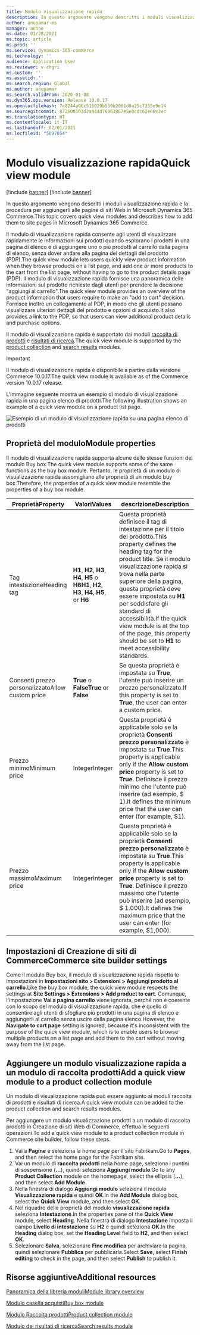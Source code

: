 ```yaml
---
title: Modulo visualizzazione rapida
description: In questo argomento vengono descritti i moduli visualizzazione rapida e la procedura per aggiungerli alle pagine di siti Web in Microsoft Dynamics 365 Commerce.
author: anupamar-ms
manager: annbe
ms.date: 01/28/2021
ms.topic: article
ms.prod: ''
ms.service: dynamics-365-commerce
ms.technology: ''
audience: Application User
ms.reviewer: v-chgri
ms.custom: ''
ms.assetid: ''
ms.search.region: Global
ms.author: anupamar
ms.search.validFrom: 2020-01-08
ms.dyn365.ops.version: Release 10.0.17
ms.openlocfilehash: 7e8244a06c515029b559b2061d9a25c7355e9e14
ms.sourcegitcommit: 872600103d2a444d78963867e5e0cdc62e68c3ec
ms.translationtype: HT
ms.contentlocale: it-IT
ms.lasthandoff: 02/01/2021
ms.locfileid: "5097054"
---
```

# <a name="quick-view-module"></a><span data-ttu-id="b8fae-103">Modulo visualizzazione rapida</span><span class="sxs-lookup"><span data-stu-id="b8fae-103">Quick view module</span></span>

[!include [banner](includes/banner.md)]
[!include [banner](includes/preview-banner.md)]

<span data-ttu-id="b8fae-104">In questo argomento vengono descritti i moduli visualizzazione rapida e la procedura per aggiungerli alle pagine di siti Web in Microsoft Dynamics 365 Commerce.</span><span class="sxs-lookup"><span data-stu-id="b8fae-104">This topic covers quick view modules and describes how to add them to site pages in Microsoft Dynamics 365 Commerce.</span></span>

<span data-ttu-id="b8fae-105">Il modulo di visualizzazione rapida consente agli utenti di visualizzare rapidamente le informazioni sui prodotti quando esplorano i prodotti in una pagina di elenco e di aggiungere uno o più prodotti al carrello dalla pagina di elenco, senza dover andare alla pagina dei dettagli del prodotto (PDP).</span><span class="sxs-lookup"><span data-stu-id="b8fae-105">The quick view module lets users quickly view product information when they browse products on a list page, and add one or more products to the cart from the list page, without having to go to the product details page (PDP).</span></span> <span data-ttu-id="b8fae-106">Il modulo di visualizzazione rapida fornisce una panoramica delle informazioni sul prodotto richieste dagli utenti per prendere la decisione "aggiungi al carrello".</span><span class="sxs-lookup"><span data-stu-id="b8fae-106">The quick view module provides an overview of the product information that users require to make an "add to cart" decision.</span></span> <span data-ttu-id="b8fae-107">Fornisce inoltre un collegamento al PDP, in modo che gli utenti possano visualizzare ulteriori dettagli del prodotto e opzioni di acquisto.</span><span class="sxs-lookup"><span data-stu-id="b8fae-107">It also provides a link to the PDP, so that users can view additional product details and purchase options.</span></span>

<span data-ttu-id="b8fae-108">Il modulo di visualizzazione rapida è supportato dai moduli [raccolta di prodotti](product-collection-module-overview.md) e [risultati di ricerca](search-result-module.md).</span><span class="sxs-lookup"><span data-stu-id="b8fae-108">The quick view module is supported by the [product collection](product-collection-module-overview.md) and [search results](search-result-module.md) modules.</span></span>

> [!IMPORTANT]
> <span data-ttu-id="b8fae-109">Il modulo di visualizzazione rapida è disponibile a partire dalla versione Commerce 10.0.17.</span><span class="sxs-lookup"><span data-stu-id="b8fae-109">The quick view module is available as of the Commerce version 10.0.17 release.</span></span>

<span data-ttu-id="b8fae-110">L'immagine seguente mostra un esempio di modulo di visualizzazione rapida in una pagina elenco di prodotti.</span><span class="sxs-lookup"><span data-stu-id="b8fae-110">The following illustration shows an example of a quick view module on a product list page.</span></span>

![Esempio di un modulo di visualizzazione rapida su una pagina elenco di prodotti](./media/ecommerce-quickview.PNG)

## <a name="module-properties"></a><span data-ttu-id="b8fae-112">Proprietà del modulo</span><span class="sxs-lookup"><span data-stu-id="b8fae-112">Module properties</span></span>

<span data-ttu-id="b8fae-113">Il modulo di visualizzazione rapida supporta alcune delle stesse funzioni del modulo Buy box.</span><span class="sxs-lookup"><span data-stu-id="b8fae-113">The quick view module supports some of the same functions as the buy box module.</span></span> <span data-ttu-id="b8fae-114">Pertanto, le proprietà di un modulo di visualizzazione rapida assomigliano alle proprietà di un modulo buy box.</span><span class="sxs-lookup"><span data-stu-id="b8fae-114">Therefore, the properties of a quick view module resemble the properties of a buy box module.</span></span>

| <span data-ttu-id="b8fae-115">Proprietà</span><span class="sxs-lookup"><span data-stu-id="b8fae-115">Property</span></span> | <span data-ttu-id="b8fae-116">Valori</span><span class="sxs-lookup"><span data-stu-id="b8fae-116">Values</span></span> | <span data-ttu-id="b8fae-117">descrizione</span><span class="sxs-lookup"><span data-stu-id="b8fae-117">Description</span></span> |
|----------------|--------|-------------|
| <span data-ttu-id="b8fae-118">Tag intestazione</span><span class="sxs-lookup"><span data-stu-id="b8fae-118">Heading tag</span></span> | <span data-ttu-id="b8fae-119">**H1**, **H2**, **H3**, **H4**, **H5** o **H6**</span><span class="sxs-lookup"><span data-stu-id="b8fae-119">**H1**, **H2**, **H3**, **H4**, **H5**, or **H6**</span></span> | <span data-ttu-id="b8fae-120">Questa proprietà definisce il tag di intestazione per il titolo del prodotto.</span><span class="sxs-lookup"><span data-stu-id="b8fae-120">This property defines the heading tag for the product title.</span></span> <span data-ttu-id="b8fae-121">Se il modulo visualizzazione rapida si trova nella parte superiore della pagina, questa proprietà deve essere impostata su **H1** per soddisfare gli standard di accessibilità.</span><span class="sxs-lookup"><span data-stu-id="b8fae-121">If the quick view module is at the top of the page, this property should be set to **H1** to meet accessibility standards.</span></span> |
| <span data-ttu-id="b8fae-122">Consenti prezzo personalizzato</span><span class="sxs-lookup"><span data-stu-id="b8fae-122">Allow custom price</span></span> | <span data-ttu-id="b8fae-123">**True** o **False**</span><span class="sxs-lookup"><span data-stu-id="b8fae-123">**True** or **False**</span></span> | <span data-ttu-id="b8fae-124">Se questa proprietà è impostata su **True**, l'utente può inserire un prezzo personalizzato.</span><span class="sxs-lookup"><span data-stu-id="b8fae-124">If this property is set to **True**, the user can enter a custom price.</span></span> |
| <span data-ttu-id="b8fae-125">Prezzo minimo</span><span class="sxs-lookup"><span data-stu-id="b8fae-125">Minimum price</span></span> | <span data-ttu-id="b8fae-126">Integer</span><span class="sxs-lookup"><span data-stu-id="b8fae-126">Integer</span></span> | <span data-ttu-id="b8fae-127">Questa proprietà è applicabile solo se la proprietà **Consenti prezzo personalizzato** è impostata su **True**.</span><span class="sxs-lookup"><span data-stu-id="b8fae-127">This property is applicable only if the **Allow custom price** property is set to **True**.</span></span> <span data-ttu-id="b8fae-128">Definisce il prezzo minimo che l'utente può inserire (ad esempio, $ 1).</span><span class="sxs-lookup"><span data-stu-id="b8fae-128">It defines the minimum price that the user can enter (for example, $1).</span></span> |
| <span data-ttu-id="b8fae-129">Prezzo massimo</span><span class="sxs-lookup"><span data-stu-id="b8fae-129">Maximum price</span></span> | <span data-ttu-id="b8fae-130">Integer</span><span class="sxs-lookup"><span data-stu-id="b8fae-130">Integer</span></span> | <span data-ttu-id="b8fae-131">Questa proprietà è applicabile solo se la proprietà **Consenti prezzo personalizzato** è impostata su **True**.</span><span class="sxs-lookup"><span data-stu-id="b8fae-131">This property is applicable only if the **Allow custom price** property is set to **True**.</span></span> <span data-ttu-id="b8fae-132">Definisce il prezzo massimo che l'utente può inserire (ad esempio, $ 1.000).</span><span class="sxs-lookup"><span data-stu-id="b8fae-132">It defines the maximum price that the user can enter (for example, $1,000).</span></span> |

## <a name="commerce-site-builder-settings"></a><span data-ttu-id="b8fae-133">Impostazioni di Creazione di siti di Commerce</span><span class="sxs-lookup"><span data-stu-id="b8fae-133">Commerce site builder settings</span></span>

<span data-ttu-id="b8fae-134">Come il modulo Buy box, il modulo di visualizzazione rapida rispetta le impostazioni in **Impostazioni sito \> Estensioni \> Aggiungi prodotto al carrello**.</span><span class="sxs-lookup"><span data-stu-id="b8fae-134">Like the buy box module, the quick view module respects the settings at **Site Settings \> Extensions \> Add product to cart**.</span></span> <span data-ttu-id="b8fae-135">Comunque, l'impostazione **Vai a pagina carrello** viene ignorata, perché non è coerente con lo scopo del modulo di visualizzazione rapida, che è quello di consentire agli utenti di sfogliare più prodotti in una pagina di elenco e aggiungerli al carrello senza uscire dalla pagina elenco.</span><span class="sxs-lookup"><span data-stu-id="b8fae-135">However, the **Navigate to cart page** setting is ignored, because it's inconsistent with the purpose of the quick view module, which is to enable users to browse multiple products on a list page and add them to the cart without moving away from the list page.</span></span>

## <a name="add-a-quick-view-module-to-a-product-collection-module"></a><span data-ttu-id="b8fae-136">Aggiungere un modulo visualizzazione rapida a un modulo di raccolta prodotti</span><span class="sxs-lookup"><span data-stu-id="b8fae-136">Add a quick view module to a product collection module</span></span>

<span data-ttu-id="b8fae-137">Un modulo di visualizzazione rapida può essere aggiunto ai moduli raccolta di prodotti e risultati di ricerca.</span><span class="sxs-lookup"><span data-stu-id="b8fae-137">A quick view module can be added to the product collection and search results modules.</span></span>

<span data-ttu-id="b8fae-138">Per aggiungere un modulo visualizzazione prodotti a un modulo di raccolta prodotti in Creazione di siti Web di Commerce, effettua le seguenti operazioni.</span><span class="sxs-lookup"><span data-stu-id="b8fae-138">To add a quick view module to a product collection module in Commerce site builder, follow these steps.</span></span>

1. <span data-ttu-id="b8fae-139">Vai a **Pagine** e seleziona la home page per il sito Fabrikam.</span><span class="sxs-lookup"><span data-stu-id="b8fae-139">Go to **Pages**, and then select the home page for the Fabrikam site.</span></span>
1. <span data-ttu-id="b8fae-140">Vai un modulo di **raccolta prodotti** nella home page, seleziona i puntini di sospensione (**...**), quindi seleziona **Aggiungi modulo**.</span><span class="sxs-lookup"><span data-stu-id="b8fae-140">Go to any **Product Collection** module on the homepage, select the ellipsis (**...**), and then select **Add Module**.</span></span>
1. <span data-ttu-id="b8fae-141">Nella finestra di dialogo **Aggiungi modulo** seleziona il modulo **Visualizzazione rapida** e quindi **OK**.</span><span class="sxs-lookup"><span data-stu-id="b8fae-141">In the **Add Module** dialog box, select the **Quick View** module, and then select **OK**.</span></span>
1. <span data-ttu-id="b8fae-142">Nel riquadro delle proprietà del modulo **visualizzazione rapida** seleziona **Intestazione**.</span><span class="sxs-lookup"><span data-stu-id="b8fae-142">In the properties pane of the **Quick View** module, select **Heading**.</span></span> <span data-ttu-id="b8fae-143">Nella finestra di dialogo **Intestazione** imposta il campo **Livello di intestazione** su **H2** e quindi seleziona **OK**.</span><span class="sxs-lookup"><span data-stu-id="b8fae-143">In the **Heading** dialog box, set the **Heading Level** field to **H2**, and then select **OK**.</span></span>
1. <span data-ttu-id="b8fae-144">Selezionare **Salva**, selezionare **Fine modifica** per archiviare la pagina, quindi selezionare **Pubblica** per pubblicarla.</span><span class="sxs-lookup"><span data-stu-id="b8fae-144">Select **Save**, select **Finish editing** to check in the page, and then select **Publish** to publish it.</span></span>

## <a name="additional-resources"></a><span data-ttu-id="b8fae-145">Risorse aggiuntive</span><span class="sxs-lookup"><span data-stu-id="b8fae-145">Additional resources</span></span>

[<span data-ttu-id="b8fae-146">Panoramica della libreria moduli</span><span class="sxs-lookup"><span data-stu-id="b8fae-146">Module library overview</span></span>](starter-kit-overview.md)

[<span data-ttu-id="b8fae-147">Modulo casella acquisti</span><span class="sxs-lookup"><span data-stu-id="b8fae-147">Buy box module</span></span>](add-buy-box.md)

[<span data-ttu-id="b8fae-148">Modulo Raccolta prodotti</span><span class="sxs-lookup"><span data-stu-id="b8fae-148">Product collection module</span></span>](product-collection-module-overview.md)

[<span data-ttu-id="b8fae-149">Modulo dei risultati di ricerca</span><span class="sxs-lookup"><span data-stu-id="b8fae-149">Search results module</span></span>](search-result-module.md)
